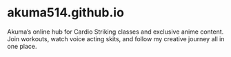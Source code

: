 # akuma514.github.io
Akuma’s online hub for Cardio Striking classes and exclusive anime content. Join workouts, watch voice acting skits, and follow my creative journey all in one place.
